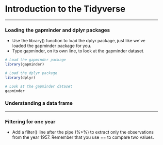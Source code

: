 # Introduction to the Tidyverse
---
### Loading the gapminder and dplyr packages
* Use the library() function to load the dplyr package, just like we've loaded the gapminder package for you.
* Type gapminder, on its own line, to look at the gapminder dataset.
```r
# Load the gapminder package
library(gapminder)

# Load the dplyr package
library(dplyr)

# Look at the gapminder dataset
gapminder
```
### Understanding a data frame
---
### Filtering for one year
* Add a filter() line after the pipe (%>%) to extract only the observations from the year 1957. Remember that you use == to compare two values.
